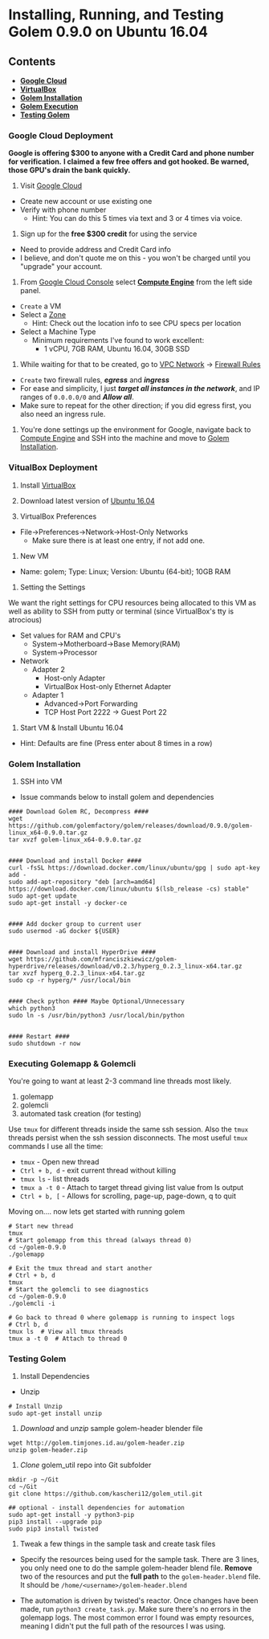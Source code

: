 # Installing, Running, and Testing Golem 0.9.0 on Ubuntu 16.04

## Contents
  * **[Google Cloud](#google-cloud-deployment)**
  * **[VirtualBox](#virtualbox-deployment)**
  * **[Golem Installation](#golem-installation)**
  * **[Golem Execution](#executing-golemapp--golemcli)**
  * **[Testing Golem](#testing-golem)**

### Google Cloud Deployment

**Google is offering $300 to anyone with a Credit Card and phone number for verification.**
**I claimed a few free offers and got hooked. Be warned, those GPU's drain the bank quickly.**

1. Visit [Google Cloud](https://console.cloud.google.com)
  * Create new account or use existing one
  * Verify with phone number
    * Hint: You can do this 5 times via text and 3 or 4 times via voice.

1. Sign up for the **free $300 credit** for using the service
  * Need to provide address and Credit Card info
  * I believe, and don't quote me on this - you won't be charged until you "upgrade" your account.

1. From [Google Cloud Console](http://console.cloud.google.com) select **[Compute Engine](https://console.cloud.google.com/compute/)** from the left side panel.
  * `Create` a VM
  * Select a [Zone](https://cloud.google.com/compute/docs/regions-zones/)
    * Hint: Check out the location info to see CPU specs per location
  * Select a Machine Type
    * Minimum requirements I've found to work excellent:
      * 1 vCPU, 7GB RAM, Ubuntu 16.04, 30GB SSD
      
1. While waiting for that to be created, go to [VPC Network](https://console.cloud.google.com/networking/) -> [Firewall Rules](https://console.cloud.google.com/networking/firewalls/)
  * `Create` two firewall rules, __*egress*__ and __*ingress*__
  * For ease and simplicity, I just _**target all instances in the network**_, and IP ranges of `0.0.0.0/0` and **_Allow all_**.
  * Make sure to repeat for the other direction; if you did egress first, you also need an ingress rule.
  
1. You're done settings up the environment for Google, navigate back to 
[Compute Engine](https://console.cloud.google.com/compute/) and SSH 
into the machine and move to [Golem Installation](@golem-installation).

  
### VitualBox Deployment

1. Install [VirtualBox](https://virtualbox.org)

1. Download latest version of [Ubuntu 16.04](http://releases.ubuntu.com/16.04/)

1. VirtualBox Preferences
  * File->Preferences->Network->Host-Only Networks
    * Make sure there is at least one entry, if not add one.

1. New VM
  * Name: golem; Type: Linux; Version: Ubuntu (64-bit); 10GB RAM
  
1. Setting the Settings

We want the right settings for CPU resources being allocated to this VM as well as ability to 
SSH from putty or terminal (since VirtualBox's tty is atrocious)

  * Set values for RAM and CPU's
    * System->Motherboard->Base Memory(RAM)
    * System->Processor
  * Network
    * Adapter 2
      * Host-only Adapter
      * VirtualBox Host-only Ethernet Adapter
    * Adapter 1
      * Advanced->Port Forwarding
      * TCP Host Port 2222 -> Guest Port 22

1. Start VM & Install Ubuntu 16.04
  * Hint: Defaults are fine (Press enter about 8 times in a row)

  
### Golem Installation

1. SSH into VM
  * Issue commands below to install golem and dependencies

```
#### Download Golem RC, Decompress ####
wget https://github.com/golemfactory/golem/releases/download/0.9.0/golem-linux_x64-0.9.0.tar.gz
tar xvzf golem-linux_x64-0.9.0.tar.gz


#### Download and install Docker ####
curl -fsSL https://download.docker.com/linux/ubuntu/gpg | sudo apt-key add -
sudo add-apt-repository "deb [arch=amd64] https://download.docker.com/linux/ubuntu $(lsb_release -cs) stable"
sudo apt-get update
sudo apt-get install -y docker-ce


#### Add docker group to current user
sudo usermod -aG docker ${USER}


#### Download and install HyperDrive ####
wget https://github.com/mfranciszkiewicz/golem-hyperdrive/releases/download/v0.2.3/hyperg_0.2.3_linux-x64.tar.gz
tar xvzf hyperg_0.2.3_linux-x64.tar.gz
sudo cp -r hyperg/* /usr/local/bin


#### Check python #### Maybe Optional/Unnecessary
which python3
sudo ln -s /usr/bin/python3 /usr/local/bin/python


#### Restart ####
sudo shutdown -r now
```

### Executing Golemapp & Golemcli

You're going to want at least 2-3 command line threads most likely.
  1. golemapp
  2. golemcli
  3. automated task creation (for testing)
  
Use `tmux` for different threads inside the same ssh session. 
Also the `tmux` threads persist when the ssh session disconnects.
The most useful `tmux` commands I use all the time:
  * `tmux` - Open new thread
  * `Ctrl + b, d` - exit current thread without killing
  * `tmux ls` - list threads
  * `tmux a -t 0` - Attach to target thread giving list value from ls output
  * `Ctrl + b, [` - Allows for scrolling, page-up, page-down, q to quit

Moving on.... now lets get started with running golem

```
# Start new thread
tmux
# Start golemapp from this thread (always thread 0)
cd ~/golem-0.9.0
./golemapp

# Exit the tmux thread and start another
# Ctrl + b, d
tmux
# Start the golemcli to see diagnostics
cd ~/golem-0.9.0
./golemcli -i

# Go back to thread 0 where golemapp is running to inspect logs
# Ctrl b, d
tmux ls  # View all tmux threads
tmux a -t 0  # Attach to thread 0
```
  
### Testing Golem

1. Install Dependencies
  * Unzip

```
# Install Unzip
sudo apt-get install unzip
```
  
1. *Download* and *unzip* sample golem-header blender file

```
wget http://golem.timjones.id.au/golem-header.zip
unzip golem-header.zip
```

1. *Clone* golem_util repo into Git subfolder

```
mkdir -p ~/Git
cd ~/Git
git clone https://github.com/kascheri12/golem_util.git

## optional - install dependencies for automation
sudo apt-get install -y python3-pip
pip3 install --upgrade pip
sudo pip3 install twisted
```

1. Tweak a few things in the sample task and create task files

  * Specify the resources being used for the sample task. There are 3 lines, you only need one to do the sample golem-header blend file.
  **Remove** two of the resources and put the **full path** to the `golem-header.blend`
  file. It should be `/home/<username>/golem-header.blend`
  
  * The automation is driven by twisted's reactor. Once changes have been made, run `python3 create_task.py`.
  Make sure there's no errors in the golemapp logs. The most common error I found was empty resources, 
  meaning I didn't put the full path of the resources I was using.

